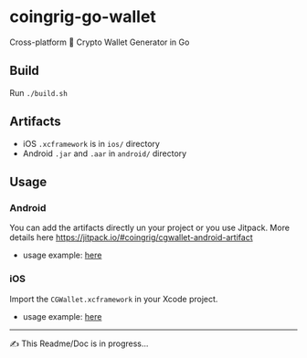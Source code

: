 # coingrig-go-wallet
Cross-platform 👻 Crypto Wallet Generator in Go

## Build
Run `./build.sh`

## Artifacts
- iOS `.xcframework` is in `ios/` directory
- Android `.jar` and `.aar` in `android/` directory

## Usage

### Android
You can add the artifacts directly un your project or you use Jitpack. More details here https://jitpack.io/#coingrig/cgwallet-android-artifact
- usage example: [here](https://github.com/coingrig/coingrig-wallet-generator/blob/master/android/src/main/java/com/coingrigwalletgenerator/WalletGeneratorModule.java)

### iOS
Import the `CGWallet.xcframework` in your Xcode project.
- usage example: [here](https://github.com/coingrig/coingrig-wallet-generator/blob/master/ios/WalletGenerator.swift)

---
✍️ This Readme/Doc is in progress...
